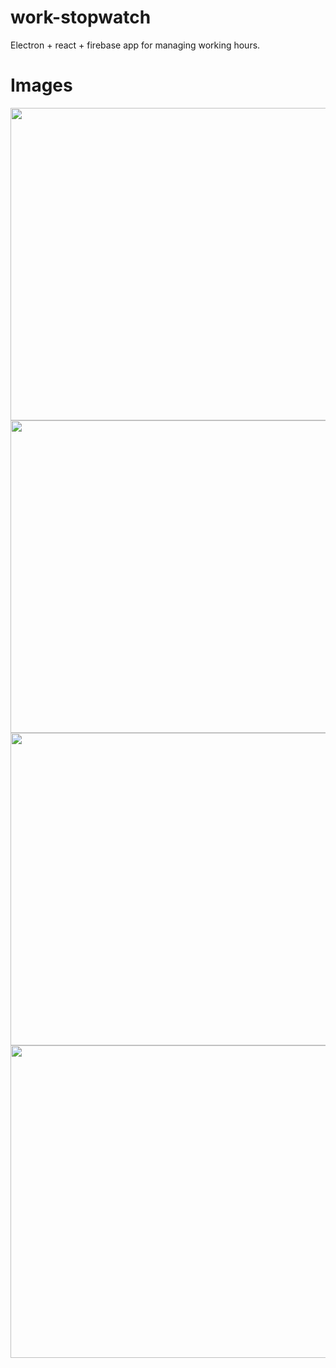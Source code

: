 # work-stopwatch
Electron + react + firebase app for managing working hours.

# Images
<img src="https://i.imgur.com/kChZLtn.png" width="800" height="500"/>

<img src="https://i.imgur.com/WJKp3Po.png" width="800" height="500"/>

<img src="https://i.imgur.com/oihcLF0.png" width="800" height="500"/>

<img src="https://i.imgur.com/Ejxhrnh.png" width="800" height="500"/>
